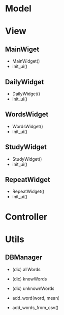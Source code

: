 # Model

# View

## MainWiget
- MainWidget()
- init_ui()

## DailyWidget
- DailyWidget()
- init_ui()

## WordsWidget
- WordsWidget()
- init_ui()

## StudyWidget
- StudyWidget()
- init_ui()

## RepeatWidget
- RepeatWidget()
- init_ui()

# Controller

# Utils

## DBManager
- (dic) allWords
- (dic) knowWords
- (dic) unknownWords

- add_word(word, mean)
- add_words_from_csv()

## 